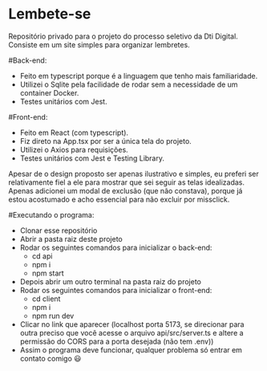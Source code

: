 # Lembete-se
Repositório privado para o projeto do processo seletivo da Dti Digital.
Consiste em um site simples para organizar lembretes.

#Back-end: 
- Feito em typescript porque é a linguagem que tenho mais familiaridade.
- Utilizei o Sqlite pela facilidade de rodar sem a necessidade de um container Docker.
- Testes unitários com Jest.
  
#Front-end:
- Feito em React (com typescript).
- Fiz direto na App.tsx por ser a única tela do projeto.
- Utilizei o Axios para requisições.
- Testes unitários com Jest e Testing Library.

Apesar de o design proposto ser apenas ilustrativo e simples, eu preferi ser relativamente fiel a ele para mostrar que sei seguir as telas idealizadas. Apenas adicionei um modal de exclusão (que não constava), porque já estou acostumado e acho essencial para não excluir por missclick.

#Executando o programa:
- Clonar esse repositório
- Abrir a pasta raiz deste projeto
- Rodar os seguintes comandos para inicializar o back-end:
  - cd api
  - npm i
  - npm start
- Depois abrir um outro terminal na pasta raiz do projeto
- Rodar os seguintes comandos para inicializar o front-end:
  - cd client
  - npm i
  - npm run dev
- Clicar no link que aparecer (localhost porta 5173, se direcionar para outra preciso que você acesse o arquivo api/src/server.ts e altere a permissão do CORS para a porta desejada (não tem .env))
- Assim o programa deve funcionar, qualquer problema só entrar em contato comigo 😃

